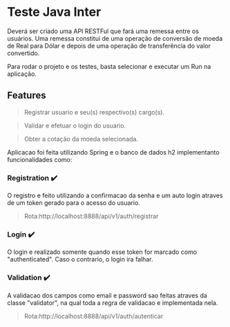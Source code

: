 # Teste Java Inter

Deverá ser criado uma API RESTFul que fará uma remessa entre os
usuários. Uma remessa constitui de uma operação de conversão de
moeda de Real para Dólar e depois de uma operação de transferência do
valor convertido.

Para rodar o projeto e os testes, basta selecionar e executar um Run na aplicação.

## Features

> Registrar usuario e seu(s) respectivo(s) cargo(s).

> Validar e efetuar o login do usuario.

> Obter a cotação  da moeda selecionada.

Aplicacao foi feita utilizando Spring e o banco de dados h2 implementanto funcionalidades como:

### Registration :heavy_check_mark:

O registro e feito utilizando a confirmacao da senha e um auto login atraves 
de um token gerado para o acesso do usuario.

> Rota:http://localhost:8888/api/v1/auth/registrar

### Login :heavy_check_mark:

O login e realizado somente quando esse token for marcado como "authenticated". Caso o contrario, o login ira falhar.

### Validation :heavy_check_mark:

A validacao dos campos como email e password sao feitas atraves da classe
"validator", na qual toda a regra de validacao e implementada nela.

> Rota:http://localhost:8888/api/v1/auth/autenticar
